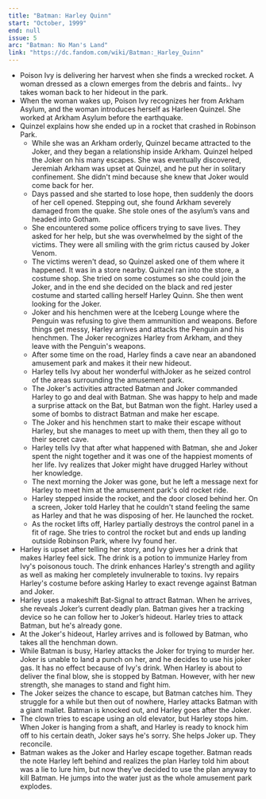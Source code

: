 ```yaml
---
title: "Batman: Harley Quinn"
start: "October, 1999"
end: null
issue: 5
arc: "Batman: No Man's Land"
link: "https://dc.fandom.com/wiki/Batman:_Harley_Quinn"
---
```


- Poison Ivy is delivering her harvest when she finds a wrecked rocket. A woman dressed as a clown emerges from the debris and faints.. Ivy takes woman back to her hideout in the park.
- When the woman wakes up, Poison Ivy recognizes her from Arkham Asylum, and the woman introduces herself as Harleen Quinzel. She worked at Arkham Asylum before the earthquake. 
- Quinzel explains how she ended up in a rocket that crashed in Robinson Park. 
    - While she was an Arkham orderly, Quinzel became attracted to the Joker, and they began a relationship inside Arkham. Quinzel helped the Joker on his many escapes. She was eventually discovered, Jeremiah Arkham was upset at Quinzel, and he put her in solitary confinement. She didn't mind because she knew that Joker would come back for her.
    - Days passed and she started to lose hope, then suddenly the doors of her cell opened. Stepping out, she found Arkham severely damaged from the quake. She stole ones of the asylum’s vans and headed into Gotham. 
    - She encountered some police officers trying to save lives. They asked for her help, but she was overwhelmed by the sight of the victims. They were all smiling with the grim rictus caused by Joker Venom.
    - The victims weren't dead, so Quinzel asked one of them where it happened. It was in a store nearby. Quinzel ran into the store, a costume shop. She tried on some costumes so she could join the Joker, and in the end she decided on the black and red jester costume and started calling herself Harley Quinn. She then went looking for the Joker.
    - Joker and his henchmen were at the Iceberg Lounge where the Penguin was refusing to give them ammunition and weapons. Before things get messy, Harley arrives and attacks the Penguin and his henchmen. The Joker recognizes Harley from Arkham, and they leave with the Penguin's weapons.
    - After some time on the road, Harley finds a cave near an abandoned amusement park and makes it their new hideout.
    - Harley tells Ivy about her wonderful withJoker as he seized control of the areas surrounding the amusement park.
    - The Joker's activities attracted Batman and Joker commanded Harley to go and deal with Batman. She was happy to help and made a surprise attack on the Bat, but Batman won the fight. Harley used a some of bombs to distract Batman and make her escape.
    - The Joker and his henchmen start to make their escape without Harley, but she manages to meet up with them, then they all go to their secret cave.
    - Harley tells Ivy that after what happened with Batman, she and Joker spent the night together and it was one of the happiest moments of her life. Ivy realizes that Joker might have drugged Harley without her knowledge.
    - The next morning the Joker was gone, but he left a message next for Harley to meet him at the amusement park's old rocket ride. 
    - Harley stepped inside the rocket, and the door closed behind her. On a screen, Joker told Harley that he couldn't stand feeling the same as Harley and that he was disposing of her. He launched the rocket.
    - As the rocket lifts off, Harley partially destroys the control panel in a fit of rage. She tries to control the rocket but and ends up landing outside Robinson Park, where Ivy found her.
- Harley is upset after telling her story, and Ivy gives her a drink that makes Harley feel sick. The drink is a potion to immunize Harley from Ivy's poisonous touch. The drink enhances Harley's strength and agility as well as making her completely invulnerable to toxins. Ivy repairs Harley's costume before asking Harley to exact revenge against Batman and Joker.
- Harley uses a makeshift Bat-Signal to attract Batman. When he arrives, she reveals Joker’s current deadly plan. Batman gives her a tracking device so he can follow her to Joker’s hideout. Harley tries to attack Batman, but he's already gone.
- At the Joker's hideout, Harley arrives and is followed by Batman, who takes all the henchman down.
- While Batman is busy, Harley attacks the Joker for trying to murder her. Joker is unable to land a punch on her, and he decides to use his joker gas. It has no effect because of Ivy's drink. When Harley is about to deliver the final blow, she is stopped by Batman. However, with her new strength, she manages to stand and fight him.
- The Joker seizes the chance to escape, but Batman catches him. They struggle for a while but then out of nowhere, Harley attacks Batman with a giant mallet. Batman is knocked out, and Harley goes after the Joker. 
- The clown tries to escape using an old elevator, but Harley stops him. When Joker is hanging from a shaft, and Harley is ready to knock him off to his certain death, Joker says he's sorry. She helps Joker up. They reconcile.
- Batman wakes as the Joker and Harley escape together. Batman reads the note Harley left behind and realizes the plan Harley told him about was a lie to lure him, but now they’ve decided to use the plan anyway to kill Batman. He jumps into the water just as the whole amusement park explodes.
